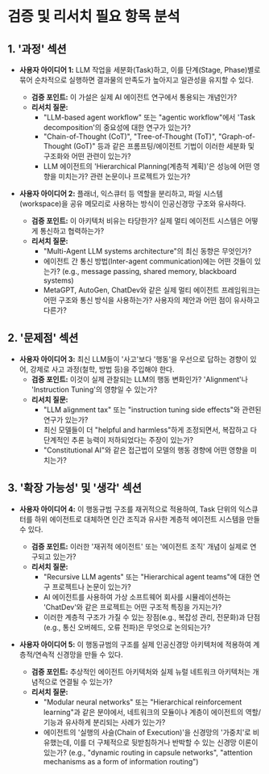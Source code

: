 # 검증 및 리서치 필요 항목 분석

## 1. '과정' 섹션
- **사용자 아이디어 1:** LLM 작업을 세분화(Task)하고, 이를 단계(Stage, Phase)별로 묶어 순차적으로 실행하면 결과물의 만족도가 높아지고 일관성을 유지할 수 있다.
  - **검증 포인트:** 이 가설은 실제 AI 에이전트 연구에서 통용되는 개념인가?
  - **리서치 질문:**
    - "LLM-based agent workflow" 또는 "agentic workflow"에서 'Task decomposition'의 중요성에 대한 연구가 있는가?
    - "Chain-of-Thought (CoT)", "Tree-of-Thought (ToT)", "Graph-of-Thought (GoT)" 등과 같은 프롬프팅/에이전트 기법이 이러한 세분화 및 구조화와 어떤 관련이 있는가?
    - LLM 에이전트의 'Hierarchical Planning(계층적 계획)'은 성능에 어떤 영향을 미치는가? 관련 논문이나 프로젝트가 있는가?

- **사용자 아이디어 2:** 플래너, 익스큐터 등 역할을 분리하고, 파일 시스템(workspace)을 공유 메모리로 사용하는 방식이 인공신경망 구조와 유사하다.
  - **검증 포인트:** 이 아키텍처 비유는 타당한가? 실제 멀티 에이전트 시스템은 어떻게 통신하고 협력하는가?
  - **리서치 질문:**
    - "Multi-Agent LLM systems architecture"의 최신 동향은 무엇인가?
    - 에이전트 간 통신 방법(Inter-agent communication)에는 어떤 것들이 있는가? (e.g., message passing, shared memory, blackboard systems)
    - MetaGPT, AutoGen, ChatDev와 같은 실제 멀티 에이전트 프레임워크는 어떤 구조와 통신 방식을 사용하는가? 사용자의 제안과 어떤 점이 유사하고 다른가?

## 2. '문제점' 섹션
- **사용자 아이디어 3:** 최신 LLM들이 '사고'보다 '행동'을 우선으로 답하는 경향이 있어, 강제로 사고 과정(철학, 방법 등)을 주입해야 한다.
  - **검증 포인트:** 이것이 실제 관찰되는 LLM의 행동 변화인가? 'Alignment'나 'Instruction Tuning'의 영향일 수 있는가?
  - **리서치 질문:**
    - "LLM alignment tax" 또는 "instruction tuning side effects"와 관련된 연구가 있는가?
    - 최신 모델들이 더 "helpful and harmless"하게 조정되면서, 복잡하고 다단계적인 추론 능력이 저하되었다는 주장이 있는가?
    - "Constitutional AI"와 같은 접근법이 모델의 행동 경향에 어떤 영향을 미치는가?

## 3. '확장 가능성' 및 '생각' 섹션
- **사용자 아이디어 4:** 이 행동규범 구조를 재귀적으로 적용하여, Task 단위의 익스큐터를 하위 에이전트로 대체하면 인간 조직과 유사한 계층적 에이전트 시스템을 만들 수 있다.
  - **검증 포인트:** 이러한 '재귀적 에이전트' 또는 '에이전트 조직' 개념이 실제로 연구되고 있는가?
  - **리서치 질문:**
    - "Recursive LLM agents" 또는 "Hierarchical agent teams"에 대한 연구 프로젝트나 논문이 있는가?
    - AI 에이전트를 사용하여 가상 소프트웨어 회사를 시뮬레이션하는 'ChatDev'와 같은 프로젝트는 어떤 구조적 특징을 가지는가?
    - 이러한 계층적 구조가 가질 수 있는 장점(e.g., 복잡성 관리, 전문화)과 단점(e.g., 통신 오버헤드, 오류 전파)은 무엇으로 논의되는가?

- **사용자 아이디어 5:** 이 행동규범의 구조를 실제 인공신경망 아키텍처에 적용하여 계층적/연속적 신경망을 만들 수 있다.
  - **검증 포인트:** 추상적인 에이전트 아키텍처와 실제 뉴럴 네트워크 아키텍처는 개념적으로 연결될 수 있는가?
  - **리서치 질문:**
    - "Modular neural networks" 또는 "Hierarchical reinforcement learning"과 같은 분야에서, 네트워크의 모듈이나 계층이 에이전트의 역할/기능과 유사하게 분리되는 사례가 있는가?
    - 에이전트의 '실행의 사슬(Chain of Execution)'을 신경망의 '가중치'로 비유했는데, 이를 더 구체적으로 뒷받침하거나 반박할 수 있는 신경망 이론이 있는가? (e.g., "dynamic routing in capsule networks", "attention mechanisms as a form of information routing")
